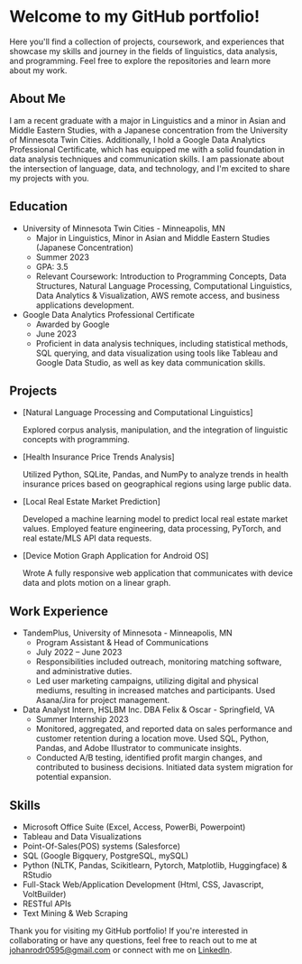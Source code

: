 <h1>Welcome to my GitHub portfolio!</h1>
    <p>Here you'll find a collection of projects, coursework, and experiences that showcase my skills and journey in
        the fields of linguistics, data analysis, and programming. Feel free to explore the repositories and learn more
        about my work.</p>
    <h2>About Me</h2>
    <p>I am a recent graduate with a major in Linguistics and a minor in Asian and Middle Eastern Studies, with a
        Japanese concentration from the University of Minnesota Twin Cities. Additionally, I hold a Google Data Analytics
        Professional Certificate, which has equipped me with a solid foundation in data analysis techniques and
        communication skills. I am passionate about the intersection of language, data, and technology, and I'm excited
        to share my projects with you.</p>
    <h2>Education</h2>
    <ul>
        <li>University of Minnesota Twin Cities - Minneapolis, MN
            <ul>
                <li>Major in Linguistics, Minor in Asian and Middle Eastern Studies (Japanese Concentration)</li>
                <li>Summer 2023</li>
                <li>GPA: 3.5</li>
                <li>Relevant Coursework: Introduction to Programming Concepts, Data Structures, Natural Language
                    Processing, Computational Linguistics, Data Analytics & Visualization, AWS remote access, and
                    business applications development.</li>
            </ul>
        </li>
        <li>Google Data Analytics Professional Certificate
            <ul>
                <li>Awarded by Google</li>
                <li>June 2023</li>
                <li>Proficient in data analysis techniques, including statistical methods, SQL querying, and data
                    visualization using tools like Tableau and Google Data Studio, as well as key data communication
                    skills.</li>
            </ul>
        </li>
    </ul>
    <h2>Projects</h2>
    <ul>
        <li>[Natural Language Processing and Computational Linguistics]
            <p>Explored corpus analysis, manipulation, and the integration of linguistic concepts with programming.</p>
        </li>
        <li>[Health Insurance Price Trends Analysis]
            <p>Utilized Python, SQLite, Pandas, and NumPy to analyze trends in health insurance prices based on
                geographical regions using large public data.</p>
        </li>
        <li>[Local Real Estate Market Prediction]
            <p>Developed a machine learning model to predict local real estate market values. Employed feature
                engineering, data processing, PyTorch, and real estate/MLS API data requests.</p>
        </li>
        <li>[Device Motion Graph Application for Android OS]
        <p>Wrote A fully responsive web application that communicates with device data and plots motion on a linear graph.</p></li>
    </ul>
    <h2>Work Experience</h2>
    <ul>
        <li>TandemPlus, University of Minnesota - Minneapolis, MN
            <ul>
                <li>Program Assistant & Head of Communications</li>
                <li>July 2022 – June 2023</li>
                <li>Responsibilities included outreach, monitoring matching software, and administrative duties.</li>
                <li>Led user marketing campaigns, utilizing digital and physical mediums, resulting in increased matches
                    and participants. Used Asana/Jira for project management.</li>
            </ul>
        </li>
        <li>Data Analyst Intern, HSLBM Inc. DBA Felix & Oscar - Springfield, VA
            <ul>
                <li>Summer Internship 2023</li>
                <li>Monitored, aggregated, and reported data on sales performance and customer retention during a
                    location move. Used SQL, Python, Pandas, and Adobe Illustrator to communicate insights.</li>
                <li>Conducted A/B testing, identified profit margin changes, and contributed to business decisions.
                    Initiated data system migration for potential expansion.</li>
            </ul>
        </li>
    </ul>
    <h2>Skills</h2>
    <ul>
        <li>Microsoft Office Suite (Excel, Access, PowerBi, Powerpoint)</li>
        <li>Tableau and Data Visualizations</li>
        <li>Point-Of-Sales(POS) systems (Salesforce)</li>
        <li>SQL (Google Bigquery, PostgreSQL, mySQL)</li>
        <li>Python (NLTK, Pandas, Scikitlearn, Pytorch, Matplotlib, Huggingface) & RStudio</li>
        <li>Full-Stack Web/Application Development (Html, CSS, Javascript, VoltBuilder)</li>
        <li>RESTful APIs</li>
        <li>Text Mining & Web Scraping</li>
    </ul>
    <p>Thank you for visiting my GitHub portfolio! If you're interested in collaborating or have any questions, feel
        free to reach out to me at <a href="mailto:johanrodr0595@gmail.com">johanrodr0595@gmail.com</a> or connect with
        me on <a href="<LinkedIn Profile URL>">LinkedIn</a>.</p>

        
<!--
**rodr0595/rodr0595** is a ✨ _special_ ✨ repository because its `README.md` (this file) appears on your GitHub profile.
Here are some ideas to get you started:
-  I’m currently working on ...
-  I’m currently learning ...
- 👯 I’m looking to collaborate on ...
- 🤔 I’m looking for help with ...
- 💬 Ask me about ...
- 📫 How to reach me: ...
- 😄 Pronouns: ...
- ⚡ Fun fact: ...
-->
